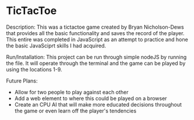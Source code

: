 # TicTacToe

Description:
This was a tictactoe game created by Bryan Nicholson-Dews that provides all the basic functionality and saves the record of the player. This entire was completed in JavaScript as an attempt to practice and hone the basic JavaSciprt skills I had acquired.

Run/Installation:
This project can be run through simple nodeJS by running the file. It will operate through the terminal and the game can be played by using the locations 1-9.

Future Plans:
  - Allow for two people to play against each other
  - Add a web element to where this could be played on a browser
  - Create an CPU AI that will make more educated decisions throughout the game or even learn off the player's tendencies
